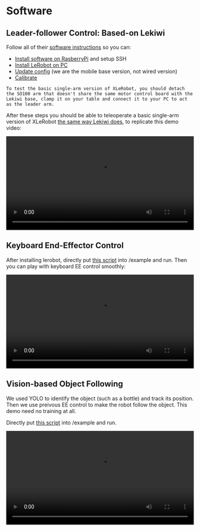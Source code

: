 <!-- THIS IS ALL GENERATED DOCUMENTATION via generate_robot_docs.py. DO NOT MODIFY THIS FILE DIRECTLY. -->

# Software

## Leader-follower Control: Based-on Lekiwi

Follow all of their [software instructions](https://github.com/huggingface/lerobot/blob/main/examples/11_use_lekiwi.md#b-install-software-on-pi) so you can:
-  [Install software on RasberryPi](https://github.com/huggingface/lerobot/blob/main/examples/11_use_lekiwi.md#b-install-software-on-pi) and setup SSH 
-  [Install LeRobot on PC](https://github.com/huggingface/lerobot/blob/main/examples/11_use_lekiwi.md#c-install-lerobot-on-laptop)
-  [Update config](https://github.com/huggingface/lerobot/blob/main/examples/11_use_lekiwi.md#update-config) (we are the mobile base version, not wired version)
-  [Calibrate](https://github.com/huggingface/lerobot/blob/main/examples/11_use_lekiwi.md#e-calibration)

```{note}
To test the basic single-arm version of XLeRobot, you should detach the SO100 arm that doesn't share the same motor control board with the Lekiwi base, clamp it on your table and connect it to your PC to act as the leader arm.
```

After these steps you should be able to teleoperate a basic single-arm version of XLeRobot [the same way Lekiwi does](https://github.com/huggingface/lerobot/blob/main/examples/11_use_lekiwi.md#f-teleoperate), to replicate this demo video:


<video width="100%" style="max-width: 100%;" controls>
  <source src="https://github.com/user-attachments/assets/98312e30-9a5d-41a1-a6ce-ef163c3abfd5" type="video/mp4">
  Your browser does not support the video tag.
</video>

## Keyboard End-Effector Control

After installing lerobot, directly put [this script](https://github.com/Vector-Wangel/XLeRobot/blob/main/software/simple_so100_keyboard_ee_control.py) into /example and run. Then you can play with keyboard EE control smoothly:

<video width="100%" controls>
  <source src="../_static/videos/Real_demos/keyboard_teleop.mp4" type="video/mp4">
  Your browser does not support the video tag.
</video>


## Vision-based Object Following

We used YOLO to identify the object (such as a bottle) and track its position. Then we use preivous EE control to make the robot follow the object. This demo need no training at all.

Directly put [this script](https://github.com/Vector-Wangel/XLeRobot/blob/main/software/simple_so100_yolo_ee_control.py) into /example and run.

<video width="100%" controls>
  <source src="../_static/videos/Real_demos/yolo.mp4" type="video/mp4">
  Your browser does not support the video tag.
</video>


<!-- ```{toctree}
:caption: Directory
:maxdepth: 1

anymal_c/index
allegro_hand_left/index
allegro_hand_right/index
allegro_hand_right_touch/index
dclaw/index
fetch/index
fixed_inspire_hand_left/index
fixed_inspire_hand_right/index
floating_inspire_hand_left/index
floating_inspire_hand_right/index
floating_panda_gripper/index
floating_robotiq_2f_85_gripper/index
googlerobot/index
humanoid/index
koch-v1.1/index
panda/index
panda_stick/index
panda_wristcam/index
so100/index
stompy/index
trifingerpro/index
ur_10e/index
unitree_g1/index
unitree_g1_simplified_legs/index
unitree_g1_simplified_upper_body/index
unitree_go2/index
unitree_h1/index
unitree_h1_simplified/index
widowx250s/index
widowxai/index
widowxai_wristcam/index
xarm6_nogripper/index
xarm6_robotiq/index
xarm6_robotiq_wristcam/index
xarm7_ability/index

``` -->
